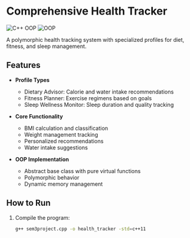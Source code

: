 # Comprehensive Health Tracker

![C++ OOP](https://img.shields.io/badge/Language-C%2B%2B-blue) ![OOP](https://img.shields.io/badge/Paradigm-Object%20Oriented-green)

A polymorphic health tracking system with specialized profiles for diet, fitness, and sleep management.

## Features

- **Profile Types**
  - Dietary Advisor: Calorie and water intake recommendations
  - Fitness Planner: Exercise regimens based on goals
  - Sleep Wellness Monitor: Sleep duration and quality tracking

- **Core Functionality**
  - BMI calculation and classification
  - Weight management tracking
  - Personalized recommendations
  - Water intake suggestions

- **OOP Implementation**
  - Abstract base class with pure virtual functions
  - Polymorphic behavior
  - Dynamic memory management

## How to Run

1. Compile the program:
   ```bash
   g++ sem3project.cpp -o health_tracker -std=c++11
